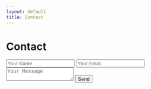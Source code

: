 ```yaml
---
layout: default
title: Contact
---
```

<div class="container mx-auto px-4 py-8">
  <h1 class="text-3xl font-bold text-dark mb-6">Contact</h1>
  <form action="https://formspree.io/f/your-form-id" method="POST" class="space-y-4">
    <input type="text" name="name" placeholder="Your Name" class="w-full p-2 border rounded">
    <input type="email" name="email" placeholder="Your Email" class="w-full p-2 border rounded">
    <textarea name="message" placeholder="Your Message" class="w-full p-2 border rounded"></textarea>
    <button type="submit" class="bg-primary text-white px-4 py-2 rounded hover:bg-opacity-90">Send</button>
  </form>
</div>
